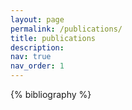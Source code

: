 ```yaml
---
layout: page
permalink: /publications/
title: publications
description: 
nav: true
nav_order: 1
---
```


<!-- _pages/publications.md -->

<!-- Bibsearch Feature -->

<!-- {% include bib_search.liquid %} -->


<div class="publications">

{% bibliography %}

</div>

